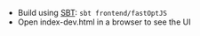 - Build using [SBT](https://www.scala-sbt.org/): `sbt frontend/fastOptJS`
- Open index-dev.html in a browser to see the UI

